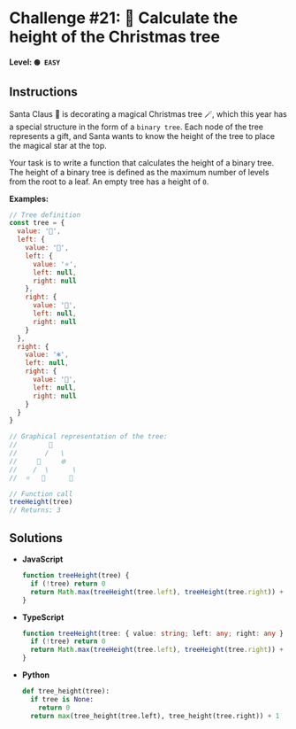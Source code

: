 # Challenge #21: 🎄 Calculate the height of the Christmas tree

#### Level: `🟢 EASY`

## Instructions

Santa Claus 🎅 is decorating a magical Christmas tree 🪄, which this year has a special structure in the form of a `binary tree`. Each node of the tree represents a gift, and Santa wants to know the height of the tree to place the magical star at the top.

Your task is to write a function that calculates the height of a binary tree. The height of a binary tree is defined as the maximum number of levels from the root to a leaf. An empty tree has a height of `0`.


**Examples:**

```js
// Tree definition
const tree = {
  value: '🎁',
  left: {
    value: '🎄',
    left: {
      value: '⭐',
      left: null,
      right: null
    },
    right: {
      value: '🎅',
      left: null,
      right: null
    }
  },
  right: {
    value: '❄️',
    left: null,
    right: {
      value: '🦌',
      left: null,
      right: null
    }
  }
}

// Graphical representation of the tree:
//        🎁
//       /   \
//     🎄     ❄️
//    /  \      \
//  ⭐   🎅      🦌

// Function call
treeHeight(tree)
// Returns: 3
```

## Solutions

- **JavaScript**

  ```js
  function treeHeight(tree) {
    if (!tree) return 0
    return Math.max(treeHeight(tree.left), treeHeight(tree.right)) + 1
  }
  ```

- **TypeScript**

  ```ts
  function treeHeight(tree: { value: string; left: any; right: any } | null): number {
    if (!tree) return 0
    return Math.max(treeHeight(tree.left), treeHeight(tree.right)) + 1
  }
  ```

- **Python**

  ```py
  def tree_height(tree):
    if tree is None:
      return 0
    return max(tree_height(tree.left), tree_height(tree.right)) + 1
  ```
